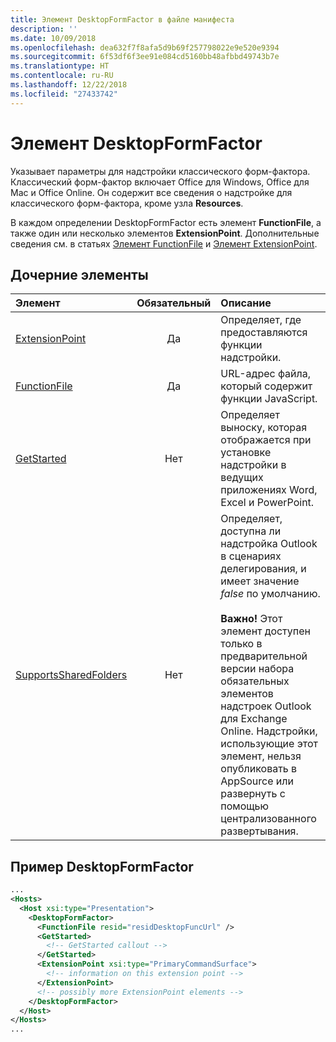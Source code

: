 ```yaml
---
title: Элемент DesktopFormFactor в файле манифеста
description: ''
ms.date: 10/09/2018
ms.openlocfilehash: dea632f7f8afa5d9b69f257798022e9e520e9394
ms.sourcegitcommit: 6f53df6f3ee91e084cd5160bb48afbbd49743b7e
ms.translationtype: HT
ms.contentlocale: ru-RU
ms.lasthandoff: 12/22/2018
ms.locfileid: "27433742"
---
```

# <a name="desktopformfactor-element"></a>Элемент DesktopFormFactor

Указывает параметры для надстройки классического форм-фактора. Классический форм-фактор включает Office для Windows, Office для Mac и Office Online. Он содержит все сведения о надстройке для классического форм-фактора, кроме узла **Resources**.

В каждом определении DesktopFormFactor есть элемент **FunctionFile**, а также один или несколько элементов **ExtensionPoint**. Дополнительные сведения см. в статьях [Элемент FunctionFile](functionfile.md) и [Элемент ExtensionPoint](extensionpoint.md).

## <a name="child-elements"></a>Дочерние элементы

| Элемент                               | Обязательный | Описание  |
|:--------------------------------------|:--------:|:-------------|
| [ExtensionPoint](extensionpoint.md)   | Да      | Определяет, где предоставляются функции надстройки. |
| [FunctionFile](functionfile.md)       | Да      | URL-адрес файла, который содержит функции JavaScript.|
| [GetStarted](getstarted.md)           | Нет       | Определяет выноску, которая отображается при установке надстройки в ведущих приложениях Word, Excel и PowerPoint. |
| [SupportsSharedFolders](supportssharedfolders.md) | Нет | Определяет, доступна ли надстройка Outlook в сценариях делегирования, и имеет значение *false* по умолчанию.<br><br>**Важно!** Этот элемент доступен только в предварительной версии набора обязательных элементов надстроек Outlook для Exchange Online. Надстройки, использующие этот элемент, нельзя опубликовать в AppSource или развернуть с помощью централизованного развертывания. |

## <a name="desktopformfactor-example"></a>Пример DesktopFormFactor

```xml
...
<Hosts>
  <Host xsi:type="Presentation">
    <DesktopFormFactor>
      <FunctionFile resid="residDesktopFuncUrl" />
      <GetStarted>
        <!-- GetStarted callout -->
      </GetStarted>
      <ExtensionPoint xsi:type="PrimaryCommandSurface">
        <!-- information on this extension point -->
      </ExtensionPoint>
      <!-- possibly more ExtensionPoint elements -->
    </DesktopFormFactor>
  </Host>
</Hosts>
...
```
